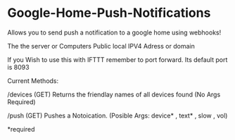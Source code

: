 # Google-Home-Push-Notifications
Allows you to send push a notification to a google home using webhooks!


The the server or Computers Public local IPV4 Adress or domain

If you Wish to use this with IFTTT remember to port forward. Its default port is 8093


Current Methods:

/devices (GET) Returns the friendlay names of all devices found (No Args Required)

/push (GET) Pushes a Notoication. (Posible Args: device* , text* , slow , vol)

*required
